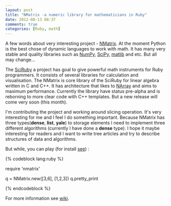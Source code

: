 ```yaml
---
layout: post
title: "NMatrix -a numeric library for mathematicians in Ruby"
date: 2012-08-13 08:37
comments: true
categories: [Ruby, math]
---
```


A few words about very interesting project - [NMatrix](https://github.com/SciRuby/nmatrix). At the moment Python is the best chose of dynamic languages to work with math. It has many very stable and quality libraries such as [NumPy](http://numpy.scipy.org/), [SciPy](http://www.scipy.org/), [matlib](http://matplotlib.sourceforge.net/) and etc. But all may change... 

<!-- more -->

The [SciRuby](http://sciruby.com/) a project has goal to give powerful math instruments for Ruby programmers. It consists of several libraries for calculation and visualisation. The NMatrix is core library of the SciRuby for linear algebra written in C and C++. It has architecture that likes to [NArray](http://narray.rubyforge.org/) and aims to maximum performance. Currently the library have status pre-alpha and is reborning to more clear code with C++ templates. But a new release will come very soon (this month). 

I'm contributing the project and working around slicing operation. It's very interesting for me and I feel I do something important. Because NMatrix has three types(__dense__, __list__, __yale__) to storage elements I need to implement three different algorithms (currently I have done a __dense__ type). I hope it maybe interesting for readers and I want to write tree articles and try to describe structures of data and algorithms. 

But while, you can play (for install [see](https://github.com/SciRuby/nmatrix/wiki/NMatrix-Installation)) :


{% codeblock lang:ruby %}

require 'nmatrix'

q = NMatrix.new([3,6], [1,2,3])
q.pretty_print

{% endcodeblock %}

For more information see [wiki](https://github.com/SciRuby/nmatrix/wiki/NMatrix). 
